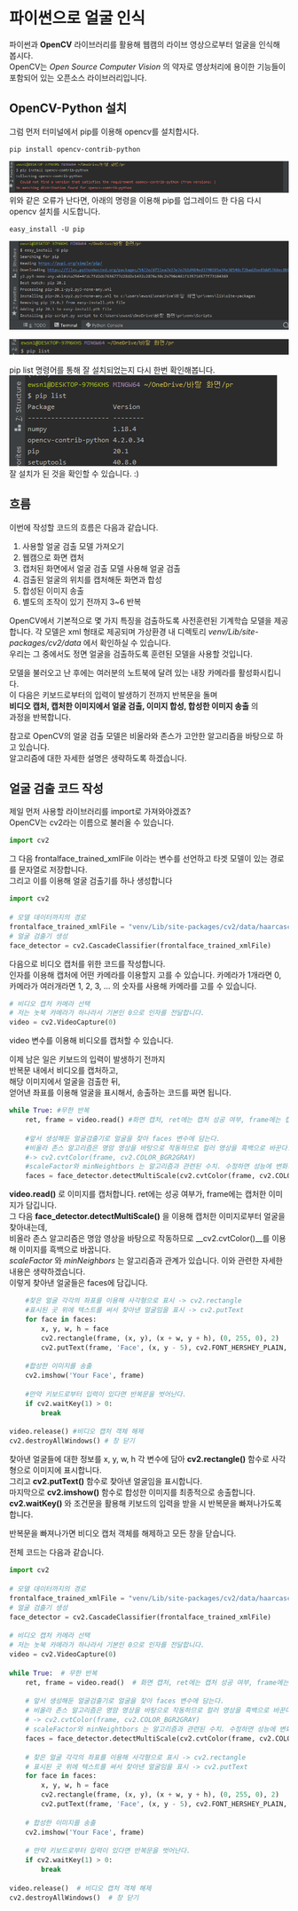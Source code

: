 # 파이썬으로 얼굴 인식
파이썬과 __OpenCV__ 라이브러리를 활용해 웹캠의 라이브 영상으로부터 얼굴을 인식해 봅시다.  
OpenCV는 _Open Source Computer Vision_ 의 약자로 영상처리에 용이한 기능들이 포함되어 있는 오픈소스 라이브러리입니다.    

## OpenCV-Python 설치  
그럼 먼저 터미널에서 pip를 이용해 opencv를 설치합시다.  
```
pip install opencv-contrib-python  
```  
![img1](Face_recognition_image/img1.png)  
위와 같은 오류가 난다면, 아래의 명령을 이용해 pip를 업그레이드 한 다음 다시 opencv 설치를 시도합니다.  
```
easy_install -U pip
```  
![img2](Face_recognition_image/img2.png)  
  
![img3](Face_recognition_image/img3.png)  
  
pip list 명령어를 통해 잘 설치되었는지 다시 한번 확인해봅니다.  
![img4](Face_recognition_image/img4.png)  
잘 설치가 된 것을 확인할 수 있습니다. :)    

## 흐름
이번에 작성할 코드의 흐름은 다음과 같습니다.  
1. 사용할 얼굴 검출 모델 가져오기
2. 웹캠으로 화면 캡처
3. 캡처된 화면에서 얼굴 검출 모델 사용해 얼굴 검출
4. 검출된 얼굴의 위치를 캡처해둔 화면과 합성
5. 합성된 이미지 송출
6. 별도의 조작이 있기 전까지 3~6 반복  
  
OpenCV에서 기본적으로 몇 가지 특징을 검출하도록 사전훈련된 기계학습 모델을 제공합니다. 
각 모델은 xml 형태로 제공되며 가상환경 내 디렉토리 _venv/Lib/site-packages/cv2/data_ 에서 확인하실 수 있습니다.   
우리는 그 중에서도 정면 얼굴을 검출하도록 훈련된 모델을 사용할 것입니다.  

모델을 불러오고 난 후에는 여러분의 노트북에 달려 있는 내장 카메라를 활성화시킵니다.  
이 다음은 키보드로부터의 입력이 발생하기 전까지 반복문을 돌며   
__비디오 캡처, 캡처한 이미지에서 얼굴 검출, 이미지 합성, 합성한 이미지 송출__ 의  
과정을 반복합니다.  

참고로 OpenCV의 얼굴 검출 모델은 비올라와 존스가 고안한 알고리즘을 바탕으로 하고 있습니다.  
알고리즘에 대한 자세한 설명은 생략하도록 하겠습니다.    

## 얼굴 검출 코드 작성  
제일 먼저 사용할 라이브러리를 import로 가져와야겠죠?  
OpenCV는 cv2라는 이름으로 불러올 수 있습니다.  
```python
import cv2
```   

그 다음 frontalface_trained_xmlFile 이라는 변수를 선언하고 타겟 모델이 있는 경로를 문자열로 저장합니다.  
그리고 이를 이용해 얼굴 검출기를 하나 생성합니다
```python
import cv2

# 모델 데이터까지의 경로
frontalface_trained_xmlFile = "venv/Lib/site-packages/cv2/data/haarcascade_frontalface_default.xml"
# 얼굴 검출기 생성
face_detector = cv2.CascadeClassifier(frontalface_trained_xmlFile)
```
  
다음으로 비디오 캡처를 위한 코드를 작성합니다.  
인자를 이용해 캡처에 어떤 카메라를 이용할지 고를 수 있습니다.
카메라가 1개라면 0, 카메라가 여러개라면 1, 2, 3, ... 의 숫자를 사용해 카메라를 고를 수 있습니다.  
```python
# 비디오 캡처 카메라 선택
# 저는 놋북 카메라가 하나라서 기본인 0으로 인자를 전달합니다.
video = cv2.VideoCapture(0)
```  
video 변수를 이용해 비디오를 캡처할 수 있습니다.  
  
이제 남은 일은 키보드의 입력이 발생하기 전까지  
반복문 내에서 비디오를 캡처하고,    
해당 이미지에서 얼굴을 검출한 뒤,  
얻어낸 좌표를 이용해 얼굴을 표시해서,
송출하는 코드를 짜면 됩니다.  

```python
while True: #무한 반복
    ret, frame = video.read() #화면 캡처, ret에는 캡처 성공 여부, frame에는 캡처한 결과가 담긴다.
    
    #앞서 생성해둔 얼굴검출기로 얼굴을 찾아 faces 변수에 담는다.
    #비올라 존스 알고리즘은 명암 영상을 바탕으로 작동하므로 컬러 영상을 흑백으로 바꾼다. 
    #-> cv2.cvtColor(frame, cv2.COLOR_BGR2GRAY)
    #scaleFactor와 minNeightbors 는 알고리즘과 관련된 수치. 수정하면 성능에 변화가 생긴다. 자세한 설명은 생략
    faces = face_detector.detectMultiScale(cv2.cvtColor(frame, cv2.COLOR_BGR2GRAY), scaleFactor=1.08, minNeighbors=4)
```  
__video.read()__ 로 이미지를 캡처합니다. ret에는 성공 여부가, frame에는 캡처한 이미지가 담깁니다.  
그 다음 __face_detector.detectMultiScale()__ 을 이용해 캡처한 이미지로부터 얼굴을 찾아내는데,  
비올라 존스 알고리즘은 명암 영상을 바탕으로 작동하므로 __cv2.cvtColor()__를 이용해 이미지를 흑백으로 바꿉니다.  
_scaleFactor_ 와 _minNeighbors_ 는 알고리즘과 관계가 있습니다. 이와 관련한 자세한 내용은 생략하겠습니다.   
이렇게 찾아낸 얼굴들은 faces에 담깁니다.  
  
```python
    #찾은 얼굴 각각의 좌표를 이용해 사각형으로 표시 -> cv2.rectangle
    #표시된 곳 위에 텍스트를 써서 찾아낸 얼굴임을 표시 -> cv2.putText 
    for face in faces:
        x, y, w, h = face
        cv2.rectangle(frame, (x, y), (x + w, y + h), (0, 255, 0), 2)
        cv2.putText(frame, 'Face', (x, y - 5), cv2.FONT_HERSHEY_PLAIN, 2, (0, 0, 0), 2)
    
    #합성한 이미지를 송출
    cv2.imshow('Your Face', frame)

    #만약 키보드로부터 입력이 있다면 반복문을 벗어난다.
    if cv2.waitKey(1) > 0:
        break

video.release() #비디오 캡처 객체 해제
cv2.destroyAllWindows() # 창 닫기
```
찾아낸 얼굴들에 대한 정보를 x, y, w, h 각 변수에 담아 __cv2.rectangle()__ 함수로 사각형으로 이미지에 표시합니다.  
그리고 __cv2.putText()__ 함수로 찾아낸 얼굴임을 표시합니다.  
마지막으로 __cv2.imshow()__ 함수로 합성한 이미지를 최종적으로 송출합니다.  
__cv2.waitKey()__ 와 조건문을 활용해 키보드의 입력을 받을 시 반복문을 빠져나가도록 합니다.  

반복문을 빠져나가면 비디오 캡처 객체를 해제하고 모든 창을 닫습니다.   


전체 코드는 다음과 같습니다.
```python
import cv2

# 모델 데이터까지의 경로
frontalface_trained_xmlFile = "venv/Lib/site-packages/cv2/data/haarcascade_frontalface_default.xml"
# 얼굴 검출기 생성
face_detector = cv2.CascadeClassifier(frontalface_trained_xmlFile)

# 비디오 캡처 카메라 선택
# 저는 놋북 카메라가 하나라서 기본인 0으로 인자를 전달합니다.
video = cv2.VideoCapture(0)

while True:  # 무한 반복
    ret, frame = video.read()  # 화면 캡처, ret에는 캡처 성공 여부, frame에는 캡처한 결과가 담긴다.

    # 앞서 생성해둔 얼굴검출기로 얼굴을 찾아 faces 변수에 담는다.
    # 비올라 존스 알고리즘은 명암 영상을 바탕으로 작동하므로 컬러 영상을 흑백으로 바꾼다.
    # -> cv2.cvtColor(frame, cv2.COLOR_BGR2GRAY)
    # scaleFactor와 minNeightbors 는 알고리즘과 관련된 수치. 수정하면 성능에 변화가 생긴다. 자세한 설명은 생략
    faces = face_detector.detectMultiScale(cv2.cvtColor(frame, cv2.COLOR_BGR2GRAY), scaleFactor=1.08, minNeighbors=4)

    # 찾은 얼굴 각각의 좌표를 이용해 사각형으로 표시 -> cv2.rectangle
    # 표시된 곳 위에 텍스트를 써서 찾아낸 얼굴임을 표시 -> cv2.putText
    for face in faces:
        x, y, w, h = face
        cv2.rectangle(frame, (x, y), (x + w, y + h), (0, 255, 0), 2)
        cv2.putText(frame, 'Face', (x, y - 5), cv2.FONT_HERSHEY_PLAIN, 2, (0, 0, 0), 2)

    # 합성한 이미지를 송출
    cv2.imshow('Your Face', frame)

    # 만약 키보드로부터 입력이 있다면 반복문을 벗어난다.
    if cv2.waitKey(1) > 0:
        break

video.release()  # 비디오 캡처 객체 해제
cv2.destroyAllWindows()  # 창 닫기
```

